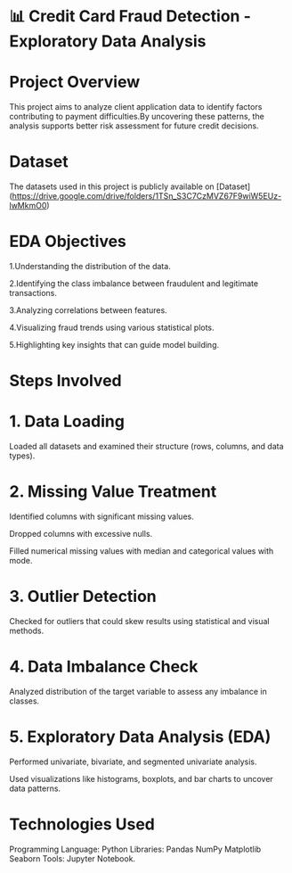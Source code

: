 # 📊 Credit Card Fraud Detection - Exploratory Data Analysis

# Project Overview

This project aims to analyze client application data to identify factors contributing to payment difficulties.By uncovering these patterns, the analysis supports better risk assessment for future credit decisions.

# Dataset

The datasets used in this project is publicly available on [Dataset] (https://drive.google.com/drive/folders/1TSn_S3C7CzMVZ67F9wiW5EUz-lwMkmO0)

# EDA Objectives

1.Understanding the distribution of the data.

2.Identifying the class imbalance between fraudulent and legitimate transactions.

3.Analyzing correlations between features.

4.Visualizing fraud trends using various statistical plots.

5.Highlighting key insights that can guide model building.

# Steps Involved

# 1. Data Loading

Loaded all datasets and examined their structure (rows, columns, and data types).

# 2. Missing Value Treatment

Identified columns with significant missing values.

Dropped columns with excessive nulls.

Filled numerical missing values with median and categorical values with mode.

# 3. Outlier Detection

Checked for outliers that could skew results using statistical and visual methods.

# 4. Data Imbalance Check

Analyzed distribution of the target variable to assess any imbalance in classes.

# 5. Exploratory Data Analysis (EDA)

Performed univariate, bivariate, and segmented univariate analysis.

Used visualizations like histograms, boxplots, and bar charts to uncover data patterns.

# Technologies Used

Programming Language: Python
Libraries:
Pandas
NumPy
Matplotlib
Seaborn
Tools: Jupyter Notebook.
